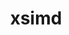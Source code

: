 ---
title: "xsimd"
layout: cache
categories: [package, develop]
meta: {"compilers": ["apple-clang@17.0.0", "gcc@11.4.0", "gcc@13.2.0", "gcc@13.3.0"], "num_specs": 48, "num_specs_by_stack": {"hep": 38, "ml-darwin-aarch64-mps": 3, "ml-linux-aarch64-cpu": 4, "ml-linux-aarch64-cuda": 4, "ml-linux-x86_64-cpu": 4, "ml-linux-x86_64-cuda": 4, "root": 48}, "oss": ["sequoia", "ubuntu22.04", "ubuntu24.04"], "platforms": ["darwin", "linux"], "stacks": ["hep", "ml-darwin-aarch64-mps", "ml-linux-aarch64-cpu", "ml-linux-aarch64-cuda", "ml-linux-x86_64-cpu", "ml-linux-x86_64-cuda", "root"], "targets": ["aarch64", "x86_64_v3"], "versions": ["13.1.0"]}
spec_details: [{"compiler": "gcc@13.2.0", "hash": "2xsxcnnfujtfx7omxs6miwqxgbhfvgrn", "os": "ubuntu24.04", "platform": "linux", "size": "-", "stacks": ["ml-linux-aarch64-cpu", "ml-linux-aarch64-cuda", "root"], "target": "aarch64", "variants": ["build_system=cmake", "build_type=Release", "generator=make", "~ipo"], "versions": ["13.1.0"]}, {"compiler": "gcc@13.2.0", "hash": "3bck7uufu2odunzm7zq5dbu32uglvca6", "os": "ubuntu24.04", "platform": "linux", "size": "-", "stacks": ["hep", "root"], "target": "x86_64_v3", "variants": ["build_system=cmake", "build_type=Release", "generator=make", "~ipo"], "versions": ["13.1.0"]}, {"compiler": "gcc@11.4.0", "hash": "4iquou2sgvi7cjosvys47kg3wafuhl6l", "os": "ubuntu22.04", "platform": "linux", "size": "-", "stacks": ["hep", "root"], "target": "x86_64_v3", "variants": ["build_system=cmake", "build_type=Release", "generator=make", "~ipo"], "versions": ["13.1.0"]}, {"compiler": "gcc@11.4.0", "hash": "4kwsb4iqdbigimyl5cd2hzqarktyj76k", "os": "ubuntu22.04", "platform": "linux", "size": "-", "stacks": ["hep", "root"], "target": "x86_64_v3", "variants": ["build_system=cmake", "build_type=Release", "generator=make", "~ipo"], "versions": ["13.1.0"]}, {"compiler": "gcc@11.4.0", "hash": "5qm53kagemqucawrmuxvdgkm7ncxrigq", "os": "ubuntu22.04", "platform": "linux", "size": "-", "stacks": ["hep", "root"], "target": "x86_64_v3", "variants": ["build_system=cmake", "build_type=Release", "generator=make", "~ipo"], "versions": ["13.1.0"]}, {"compiler": "gcc@11.4.0", "hash": "66yjiofmjxzgihfsdknktisigwyikja4", "os": "ubuntu22.04", "platform": "linux", "size": "-", "stacks": ["hep", "root"], "target": "x86_64_v3", "variants": ["build_system=cmake", "build_type=Release", "generator=make", "~ipo"], "versions": ["13.1.0"]}, {"compiler": "gcc@13.2.0", "hash": "a37b2dghxq3ybs377u4bmleovwaejm6h", "os": "ubuntu24.04", "platform": "linux", "size": "-", "stacks": ["hep", "root"], "target": "x86_64_v3", "variants": ["build_system=cmake", "build_type=Release", "generator=make", "~ipo"], "versions": ["13.1.0"]}, {"compiler": "gcc@13.2.0", "hash": "c7e7rt7qifmplng45xei7wqv6eok6ztj", "os": "ubuntu24.04", "platform": "linux", "size": "-", "stacks": ["hep", "ml-linux-x86_64-cpu", "ml-linux-x86_64-cuda", "root"], "target": "x86_64_v3", "variants": ["build_system=cmake", "build_type=Release", "generator=make", "~ipo"], "versions": ["13.1.0"]}, {"compiler": "gcc@11.4.0", "hash": "chmam3jelyzunpvg63rpeq4rmfa6c7ij", "os": "ubuntu22.04", "platform": "linux", "size": "-", "stacks": ["hep", "root"], "target": "x86_64_v3", "variants": ["build_system=cmake", "build_type=Release", "generator=make", "~ipo"], "versions": ["13.1.0"]}, {"compiler": "apple-clang@17.0.0", "hash": "d33foqqq46kjywkealsms5jklhphmwce", "os": "sequoia", "platform": "darwin", "size": "-", "stacks": ["ml-darwin-aarch64-mps", "root"], "target": "aarch64", "variants": ["build_system=cmake", "build_type=Release", "generator=make", "~ipo"], "versions": ["13.1.0"]}, {"compiler": "gcc@13.2.0", "hash": "d7a4ktp6e26uvhbs4zyfzdnnsucndwvl", "os": "ubuntu24.04", "platform": "linux", "size": "-", "stacks": ["ml-linux-x86_64-cpu", "ml-linux-x86_64-cuda", "root"], "target": "x86_64_v3", "variants": ["build_system=cmake", "build_type=Release", "generator=make", "~ipo"], "versions": ["13.1.0"]}, {"compiler": "gcc@13.2.0", "hash": "dx23ydxti5p3quypolxxvzd6nwq5xskk", "os": "ubuntu24.04", "platform": "linux", "size": "-", "stacks": ["hep", "root"], "target": "x86_64_v3", "variants": ["build_system=cmake", "build_type=Release", "generator=make", "~ipo"], "versions": ["13.1.0"]}, {"compiler": "gcc@11.4.0", "hash": "e5ppih37gq2kxrvqqyxk7vy6rty7hajq", "os": "ubuntu22.04", "platform": "linux", "size": "-", "stacks": ["hep", "root"], "target": "x86_64_v3", "variants": ["build_system=cmake", "build_type=Release", "generator=make", "~ipo"], "versions": ["13.1.0"]}, {"compiler": "gcc@11.4.0", "hash": "errk42wf7la4zatkl2jfphze34ycjulx", "os": "ubuntu22.04", "platform": "linux", "size": "-", "stacks": ["hep", "root"], "target": "x86_64_v3", "variants": ["build_system=cmake", "build_type=Release", "generator=make", "~ipo"], "versions": ["13.1.0"]}, {"compiler": "gcc@11.4.0", "hash": "fcf3alvinb732dhgqvmbgxxae2rcon3j", "os": "ubuntu22.04", "platform": "linux", "size": "-", "stacks": ["hep", "root"], "target": "x86_64_v3", "variants": ["build_system=cmake", "build_type=Release", "generator=make", "~ipo"], "versions": ["13.1.0"]}, {"compiler": "gcc@11.4.0", "hash": "gt3trepiht3hlnn4w4j7uozjxxnlpcw7", "os": "ubuntu22.04", "platform": "linux", "size": "-", "stacks": ["hep", "root"], "target": "x86_64_v3", "variants": ["build_system=cmake", "build_type=Release", "generator=make", "~ipo"], "versions": ["13.1.0"]}, {"compiler": "gcc@11.4.0", "hash": "gug5c3ptsnjmnwrqvcppycsicbp6vrd7", "os": "ubuntu22.04", "platform": "linux", "size": "-", "stacks": ["hep", "root"], "target": "x86_64_v3", "variants": ["build_system=cmake", "build_type=Release", "generator=make", "~ipo"], "versions": ["13.1.0"]}, {"compiler": "gcc@13.3.0", "hash": "h3bazfmvjqclnd5sycz3deamgivcp4pm", "os": "ubuntu24.04", "platform": "linux", "size": "-", "stacks": ["ml-linux-x86_64-cpu", "ml-linux-x86_64-cuda", "root"], "target": "x86_64_v3", "variants": ["build_system=cmake", "build_type=Release", "generator=make", "~ipo"], "versions": ["13.1.0"]}, {"compiler": "gcc@13.2.0", "hash": "ist56mttmsrz4rg26ncds5teqfn2hkox", "os": "ubuntu24.04", "platform": "linux", "size": "-", "stacks": ["hep", "root"], "target": "x86_64_v3", "variants": ["build_system=cmake", "build_type=Release", "generator=make", "~ipo"], "versions": ["13.1.0"]}, {"compiler": "apple-clang@17.0.0", "hash": "iuiaa73s4otjpggpyaf22avajo3g6pqb", "os": "sequoia", "platform": "darwin", "size": "-", "stacks": ["ml-darwin-aarch64-mps", "root"], "target": "aarch64", "variants": ["build_system=cmake", "build_type=Release", "generator=make", "~ipo"], "versions": ["13.1.0"]}, {"compiler": "gcc@11.4.0", "hash": "ivs6cvrznbo2pw57gk7oyui5cnkbrrbx", "os": "ubuntu22.04", "platform": "linux", "size": "-", "stacks": ["hep", "root"], "target": "x86_64_v3", "variants": ["build_system=cmake", "build_type=Release", "generator=make", "~ipo"], "versions": ["13.1.0"]}, {"compiler": "gcc@11.4.0", "hash": "jmsbzc6g6dwwrrgq7uqbdink3xb5aqvb", "os": "ubuntu22.04", "platform": "linux", "size": "-", "stacks": ["hep", "root"], "target": "x86_64_v3", "variants": ["build_system=cmake", "build_type=Release", "generator=make", "~ipo"], "versions": ["13.1.0"]}, {"compiler": "gcc@11.4.0", "hash": "ld5kn5zs3eedcj6wlq7yreopxquk6mwn", "os": "ubuntu22.04", "platform": "linux", "size": "-", "stacks": ["hep", "root"], "target": "x86_64_v3", "variants": ["build_system=cmake", "build_type=Release", "generator=make", "~ipo"], "versions": ["13.1.0"]}, {"compiler": "gcc@11.4.0", "hash": "lihjjzubyzkzwrxe53c6yhcbvwuug5hi", "os": "ubuntu22.04", "platform": "linux", "size": "-", "stacks": ["hep", "root"], "target": "x86_64_v3", "variants": ["build_system=cmake", "build_type=Release", "generator=make", "~ipo"], "versions": ["13.1.0"]}, {"compiler": "gcc@11.4.0", "hash": "m2vqpes2vsap62kqnd5d2xh22afqx2k4", "os": "ubuntu22.04", "platform": "linux", "size": "-", "stacks": ["hep", "root"], "target": "x86_64_v3", "variants": ["build_system=cmake", "build_type=Release", "generator=make", "~ipo"], "versions": ["13.1.0"]}, {"compiler": "gcc@11.4.0", "hash": "ncugsob67jwcj46mxnahugcaisuaxgt4", "os": "ubuntu22.04", "platform": "linux", "size": "-", "stacks": ["hep", "root"], "target": "x86_64_v3", "variants": ["build_system=cmake", "build_type=Release", "generator=make", "~ipo"], "versions": ["13.1.0"]}, {"compiler": "gcc@13.2.0", "hash": "nn7xcnrdfqtpgqjynq6ri36wfx56u4pk", "os": "ubuntu24.04", "platform": "linux", "size": "-", "stacks": ["hep", "root"], "target": "x86_64_v3", "variants": ["build_system=cmake", "build_type=Release", "generator=make", "~ipo"], "versions": ["13.1.0"]}, {"compiler": "gcc@11.4.0", "hash": "nwrwgpakurzjej5hdyw6uhzvprdohnww", "os": "ubuntu22.04", "platform": "linux", "size": "-", "stacks": ["hep", "root"], "target": "x86_64_v3", "variants": ["build_system=cmake", "build_type=Release", "generator=make", "~ipo"], "versions": ["13.1.0"]}, {"compiler": "gcc@11.4.0", "hash": "ohqqi7map7cktwua72bbmgqx52ubmkh3", "os": "ubuntu22.04", "platform": "linux", "size": "-", "stacks": ["hep", "root"], "target": "x86_64_v3", "variants": ["build_system=cmake", "build_type=Release", "generator=make", "~ipo"], "versions": ["13.1.0"]}, {"compiler": "gcc@13.3.0", "hash": "omufezep4gnsl5t2sq4mgjvcyvv5q62e", "os": "ubuntu24.04", "platform": "linux", "size": "-", "stacks": ["ml-linux-aarch64-cpu", "ml-linux-aarch64-cuda", "root"], "target": "aarch64", "variants": ["build_system=cmake", "build_type=Release", "generator=make", "~ipo"], "versions": ["13.1.0"]}, {"compiler": "gcc@13.2.0", "hash": "p4s5i72ixwcacq7cxip7yisi2vch5bpn", "os": "ubuntu24.04", "platform": "linux", "size": "-", "stacks": ["ml-linux-x86_64-cpu", "ml-linux-x86_64-cuda", "root"], "target": "x86_64_v3", "variants": ["build_system=cmake", "build_type=Release", "generator=make", "~ipo"], "versions": ["13.1.0"]}, {"compiler": "gcc@11.4.0", "hash": "p576w7vz3hmpcf2bfdzd2vnleeubw3dq", "os": "ubuntu22.04", "platform": "linux", "size": "-", "stacks": ["hep", "root"], "target": "x86_64_v3", "variants": ["build_system=cmake", "build_type=Release", "generator=make", "~ipo"], "versions": ["13.1.0"]}, {"compiler": "gcc@11.4.0", "hash": "r3frirblg7rn5472zbe3smwmrk5oguxl", "os": "ubuntu22.04", "platform": "linux", "size": "-", "stacks": ["hep", "root"], "target": "x86_64_v3", "variants": ["build_system=cmake", "build_type=Release", "generator=make", "~ipo"], "versions": ["13.1.0"]}, {"compiler": "gcc@11.4.0", "hash": "r4ojliq2p53higj3hovy2g6ahqkrg7ye", "os": "ubuntu22.04", "platform": "linux", "size": "-", "stacks": ["hep", "root"], "target": "x86_64_v3", "variants": ["build_system=cmake", "build_type=Release", "generator=make", "~ipo"], "versions": ["13.1.0"]}, {"compiler": "gcc@13.2.0", "hash": "sle343y3dvmvgiffsumpttgchdheczav", "os": "ubuntu24.04", "platform": "linux", "size": "-", "stacks": ["hep", "root"], "target": "x86_64_v3", "variants": ["build_system=cmake", "build_type=Release", "generator=make", "~ipo"], "versions": ["13.1.0"]}, {"compiler": "gcc@11.4.0", "hash": "t25vzm2gyzj5y4mrijkpyxfrolrjmg7m", "os": "ubuntu22.04", "platform": "linux", "size": "-", "stacks": ["hep", "root"], "target": "x86_64_v3", "variants": ["build_system=cmake", "build_type=Release", "generator=make", "~ipo"], "versions": ["13.1.0"]}, {"compiler": "gcc@11.4.0", "hash": "t4ttukhvsbcza3zkqtihzt7nxowo7ntr", "os": "ubuntu22.04", "platform": "linux", "size": "-", "stacks": ["hep", "root"], "target": "x86_64_v3", "variants": ["build_system=cmake", "build_type=Release", "generator=make", "~ipo"], "versions": ["13.1.0"]}, {"compiler": "gcc@13.2.0", "hash": "tzmflw2nrze3u3wsgxgp3lslvs6c32m5", "os": "ubuntu24.04", "platform": "linux", "size": "-", "stacks": ["hep", "root"], "target": "x86_64_v3", "variants": ["build_system=cmake", "build_type=Release", "generator=make", "~ipo"], "versions": ["13.1.0"]}, {"compiler": "gcc@13.2.0", "hash": "ufstdpdld663wuxoweescdqs72wqmbln", "os": "ubuntu24.04", "platform": "linux", "size": "-", "stacks": ["hep", "root"], "target": "x86_64_v3", "variants": ["build_system=cmake", "build_type=Release", "generator=make", "~ipo"], "versions": ["13.1.0"]}, {"compiler": "gcc@13.2.0", "hash": "uhqa65jqo5i5qxm64gootilzwowr4jdq", "os": "ubuntu24.04", "platform": "linux", "size": "-", "stacks": ["ml-linux-aarch64-cpu", "ml-linux-aarch64-cuda", "root"], "target": "aarch64", "variants": ["build_system=cmake", "build_type=Release", "generator=make", "~ipo"], "versions": ["13.1.0"]}, {"compiler": "gcc@11.4.0", "hash": "vklivxpw4np7nlbf2qa7ip565zsolk76", "os": "ubuntu22.04", "platform": "linux", "size": "-", "stacks": ["hep", "root"], "target": "x86_64_v3", "variants": ["build_system=cmake", "build_type=Release", "generator=make", "~ipo"], "versions": ["13.1.0"]}, {"compiler": "gcc@11.4.0", "hash": "vuwabb6aydyixpwocwrfx4myw22bdwak", "os": "ubuntu22.04", "platform": "linux", "size": "-", "stacks": ["hep", "root"], "target": "x86_64_v3", "variants": ["build_system=cmake", "build_type=Release", "generator=make", "~ipo"], "versions": ["13.1.0"]}, {"compiler": "gcc@13.2.0", "hash": "yasqf3xmkr7hstakciocgs5udjiba6he", "os": "ubuntu24.04", "platform": "linux", "size": "-", "stacks": ["hep", "root"], "target": "x86_64_v3", "variants": ["build_system=cmake", "build_type=Release", "generator=make", "~ipo"], "versions": ["13.1.0"]}, {"compiler": "apple-clang@17.0.0", "hash": "ymcxr6mdbzrm7u5w7njopmhgrmcawzkb", "os": "sequoia", "platform": "darwin", "size": "-", "stacks": ["ml-darwin-aarch64-mps", "root"], "target": "aarch64", "variants": ["build_system=cmake", "build_type=Release", "generator=make", "~ipo"], "versions": ["13.1.0"]}, {"compiler": "gcc@13.2.0", "hash": "yxnsoqddgxjagrsbuismj4223scwoaea", "os": "ubuntu24.04", "platform": "linux", "size": "-", "stacks": ["ml-linux-aarch64-cpu", "ml-linux-aarch64-cuda", "root"], "target": "aarch64", "variants": ["build_system=cmake", "build_type=Release", "generator=make", "~ipo"], "versions": ["13.1.0"]}, {"compiler": "gcc@13.2.0", "hash": "zaaqanxw4lhdbfbkms5qciisqgciuhnn", "os": "ubuntu24.04", "platform": "linux", "size": "-", "stacks": ["hep", "root"], "target": "x86_64_v3", "variants": ["build_system=cmake", "build_type=Release", "generator=make", "~ipo"], "versions": ["13.1.0"]}, {"compiler": "gcc@11.4.0", "hash": "zcx3vtvz6x5qrrbqk5ye2qmcvz572sri", "os": "ubuntu22.04", "platform": "linux", "size": "-", "stacks": ["hep", "root"], "target": "x86_64_v3", "variants": ["build_system=cmake", "build_type=Release", "generator=make", "~ipo"], "versions": ["13.1.0"]}, {"compiler": "gcc@11.4.0", "hash": "zepgcf32jrdamqiyonbvuhnls42dzcqq", "os": "ubuntu22.04", "platform": "linux", "size": "-", "stacks": ["hep", "root"], "target": "x86_64_v3", "variants": ["build_system=cmake", "build_type=Release", "generator=make", "~ipo"], "versions": ["13.1.0"]}]
---
